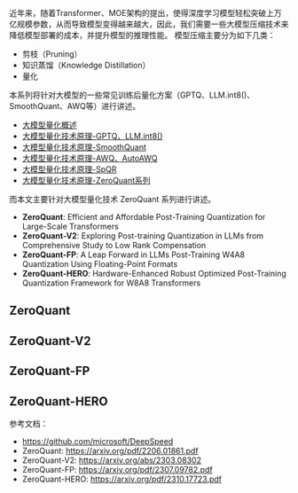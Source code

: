 
近年来，随着Transformer、MOE架构的提出，使得深度学习模型轻松突破上万亿规模参数，从而导致模型变得越来越大，因此，我们需要一些大模型压缩技术来降低模型部署的成本，并提升模型的推理性能。
模型压缩主要分为如下几类：

-   剪枝（Pruning）
-   知识蒸馏（Knowledge Distillation）
-   量化

本系列将针对大模型的一些常见训练后量化方案（GPTQ、LLM.int8()、SmoothQuant、AWQ等）进行讲述。

- [大模型量化概述](https://www.zhihu.com/question/627484732/answer/3261671478)
- [大模型量化技术原理-GPTQ、LLM.int8()]()
- [大模型量化技术原理-SmoothQuant]()
- [大模型量化技术原理-AWQ、AutoAWQ]()
- [大模型量化技术原理-SpQR]()
- [大模型量化技术原理-ZeroQuant系列]()

而本文主要针对大模型量化技术 ZeroQuant 系列进行讲述。

- **ZeroQuant**: Efficient and Affordable Post-Training Quantization for Large-Scale Transformers
- **ZeroQuant-V2**: Exploring Post-training Quantization in LLMs from Comprehensive Study to Low Rank Compensation
- **ZeroQuant-FP**: A Leap Forward in LLMs Post-Training W4A8 Quantization Using Floating-Point Formats
- **ZeroQuant-HERO**: Hardware-Enhanced Robust Optimized Post-Training Quantization Framework for W8A8 Transformers


## ZeroQuant




## ZeroQuant-V2



## ZeroQuant-FP


## ZeroQuant-HERO













参考文档：

- https://github.com/microsoft/DeepSpeed
- ZeroQuant: https://arxiv.org/pdf/2206.01861.pdf
- ZeroQuant-V2: https://arxiv.org/abs/2303.08302
- ZeroQuant-FP: https://arxiv.org/pdf/2307.09782.pdf
- ZeroQuant-HERO: https://arxiv.org/pdf/2310.17723.pdf
